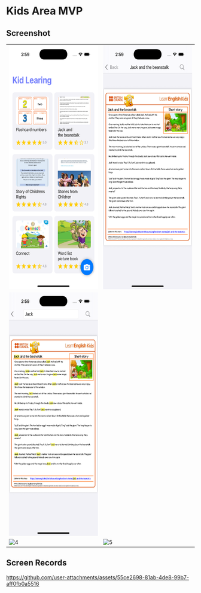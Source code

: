 # Kids Area MVP

Screenshot
-------------

<table>
    <tr>
      <td> <img src="Screenshots/1.png"  width="300" height="652" alt="1"/> </td>
      <td> <img src="Screenshots/2.png"  width="300" height="652" alt="8"/> </td>
    </tr>
    <tr>
      <td> <img src="Screenshots/3.png"  width="300" height="652" alt="2"/> </td>
    </tr>
    <tr>
      <td> <img src="Screenshots/4.png"  width="300" height="533" alt="4"/> </td>
      <td> <img src="Screenshots/5.png"  width="300" height="533" alt="5"/> </td>
    </tr>
</table>

## Screen Records

https://github.com/user-attachments/assets/55ce2698-81ab-4de8-99b7-aff0fb0a5516

